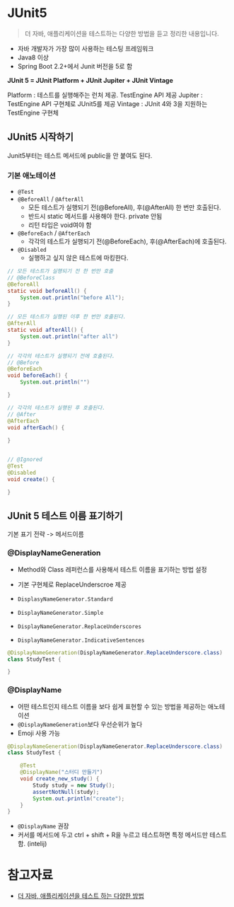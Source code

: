 # JUnit5
> 더 자바, 애플리케이션을 테스트하는 다양한 방법을 듣고 정리한 내용입니다.

- 자바 개발자가 가장 많이 사용하는 테스팅 프레임워크
- Java8 이상
- Spring Boot 2.2+에서 Junit 버전을 5로 함

**JUnit 5 = JUnit Platform + JUnit Jupiter + JUnit Vintage**

Platform : 테스트를 실행해주는 런처 제공. TestEngine API 제공
Jupiter : TestEngine API 구현체로 JUnit5를 제공
Vintage : JUnit 4와 3을 지원하는 TestEngine 구현체

## JUnit5 시작하기
Junit5부터는 테스트 메서드에 public을 안 붙여도 된다.

### 기본 애노테이션
- `@Test`
- `@BeforeAll` / `@AfterAll`
  - 모든 테스트가 실행되기 전(@BeforeAll), 후(@AfterAll) 한 번만 호출된다.
  - 반드시 static 메서드를 사용해야 한다. private 안됨
  - 리턴 타입은 void여야 함
- `@BeforeEach` / `@AfterEach`
  - 각각의 테스트가 실행되기 전(@BeforeEach), 후(@AfterEach)에 호출된다.
- `@Disabled` 
  - 실행하고 싶지 않은 테스트에 마킹한다.

```java
// 모든 테스트가 실행되기 전 한 번만 호출
// @BeforeClass
@BeforeAll
static void beforeAll() {
    System.out.println("before All");
}

// 모든 테스트가 실행된 이후 한 번만 호출된다.
@AfterAll
static void afterAll() {
    System.out.println("after all")
}
```

```java
// 각각의 테스트가 실행되기 전에 호출된다.
// @Before
@BeforeEach
void beforeEach() {
    System.out.println("")

}

// 각각의 테스트가 실행된 후 호출된다.
// @After
@AfterEach
void afterEach() {
    
}
```

```java

// @Ignored
@Test
@Disabled
void create() {

}
```

## JUnit 5 테스트 이름 표기하기
기본 표기 전략 -> 메서드이름

### @DisplayNameGeneration
- Method와 Class 레퍼런스를 사용해서 테스트 이름을 표기하는 방법 설정
- 기본 구현체로 ReplaceUnderscroe 제공

- `DisplasyNameGenerator.Standard`
- `DisplayNameGenerator.Simple`
- `DisplayNameGenerator.ReplaceUnderscores` 
- `DisplayNameGenerator.IndicativeSentences`

```java
@DisplayNameGeneration(DisplayNameGenerator.ReplaceUnderscore.class)
class StudyTest {

}
```

### @DisplayName
- 어떤 테스트인지 테스트 이름을 보다 쉽게 표현할 수 있는 방법을 제공하는 애노테이션
- `@DisplayNameGeneration`보다 우선순위가 높다
- Emoji 사용 가능

```java
@DisplayNameGeneration(DisplayNameGenerator.ReplaceUnderscore.class)
class StudyTest {

    @Test
    @DisplayName("스터디 만들기")
    void create_new_study() {
        Study study = new Study();
        assertNotNull(study);
        System.out.println("create");
    }
}
```

- `@DisplayName` 권장
- 커서를 메서드에 두고 ctrl + shift + R을 누르고 테스트하면 특정 메서드만 테스트함. (intelij)

# 참고자료
- [더 자바, 애플리케이션을 테스트 하는 다양한 방법](https://www.inflearn.com/course/the-java-application-test) 